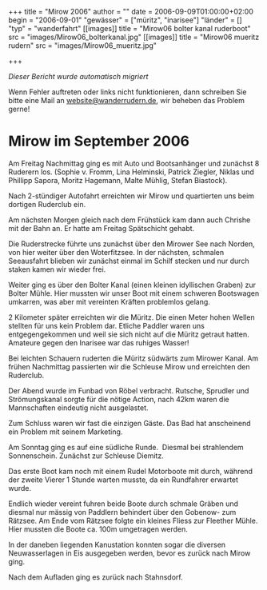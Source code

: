 +++
title = "Mirow 2006"
author = ""
date = 2006-09-09T01:00:00+02:00
begin = "2006-09-01"
"gewässer" = ["müritz", "inarisee"]
"länder" = []
"typ" = "wanderfahrt"
[[images]]
title = "Mirow06 bolter kanal ruderboot"
src = "images/Mirow06_bolterkanal.jpg"
[[images]]
title = "Mirow06 mueritz rudern"
src = "images/Mirow06_mueritz.jpg"

+++


*Dieser Bericht wurde automatisch migriert*

Wenn Fehler auftreten oder links nicht funktionieren, dann schreiben Sie bitte eine Mail an website@wanderrudern.de, wir beheben das Problem gerne!



# Mirow im September 2006


Am Freitag Nachmittag ging es mit Auto und Bootsanhänger und zunächst 8 Ruderern los. (Sophie v. Fromm, Lina Helminski, Patrick Ziegler, Niklas und Phillipp Sapora, Moritz Hagemann, Malte Mühlig, Stefan Biastock).

Nach 2-stündiger Autofahrt erreichten wir Mirow und quartierten uns beim dortigen Ruderclub ein.

Am nächsten Morgen gleich nach dem Frühstück kam dann auch Chrishe mit der Bahn an. Er hatte am Freitag Spätschicht gehabt.

Die Ruderstrecke führte uns zunächst über den Mirower See nach Norden, von hier weiter über den Woterfitzsee. In der nächsten, schmalen Seeausfahrt blieben wir zunächst einmal im Schilf stecken und nur durch staken kamen wir wieder frei.

Weiter ging es über den Bolter Kanal (einen kleinen idyllischen Graben) zur Bolter Mühle. Hier mussten wir unser Boot mit einem schweren Bootswagen umkarren, was aber mit vereinten Kräften problemlos gelang.

2 Kilometer später erreichten wir die Müritz. Die einen Meter hohen Wellen stellten für uns kein Problem dar. Etliche Paddler waren uns entgegengekommen und weil sie sich nicht auf die Müritz getraut hatten. Amateure gegen den Inarisee war das ruhiges Wasser!

Bei leichten Schauern ruderten die Müritz südwärts zum Mirower Kanal. Am frühen Nachmittag passierten wir die Schleuse Mirow und erreichten den Ruderclub.

Der Abend wurde im Funbad von Röbel verbracht. Rutsche, Sprudler und Strömungskanal sorgte für die nötige Action, nach 42km waren die Mannschaften eindeutig nicht ausgelastet.

Zum Schluss waren wir fast die einzigen Gäste. Das Bad hat anscheinend ein Problem mit seinem Marketing.

Am Sonntag ging es auf eine südliche Runde.  Diesmal bei strahlendem Sonnenschein. Zunächst zur Schleuse Diemitz.

Das erste Boot kam noch mit einem Rudel Motorboote mit durch, während der zweite Vierer 1 Stunde warten musste, da ein Rundfahrer erwartet wurde.

Endlich wieder vereint fuhren beide Boote durch schmale Gräben und diesmal nur mässig von Paddlern behindert über den Gobenow- zum Rätzsee. Am Ende vom Rätzsee folgte ein kleines Fliess zur Fleether Mühle. Hier mussten die Boote ca. 100m umgetragen werden.

In der daneben liegenden Kanustation konnten sogar die diversen Neuwasserlagen in Eis ausgegeben werden, bevor es zurück nach Mirow ging.

Nach dem Aufladen ging es zurück nach Stahnsdorf.